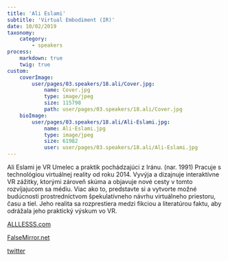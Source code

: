 ```yaml
---
title: 'Ali Eslami'
subtitle: 'Virtual Embodiment (IR)'
date: 10/02/2019
taxonomy:
    category:
        - speakers
process:
    markdown: true
    twig: true
custom:
    coverImage:
        user/pages/03.speakers/18.ali/Cover.jpg:
            name: Cover.jpg
            type: image/jpeg
            size: 115798
            path: user/pages/03.speakers/18.ali/Cover.jpg
    bioImage:
        user/pages/03.speakers/18.ali/Ali-Eslami.jpg:
            name: Ali-Eslami.jpg
            type: image/jpeg
            size: 61982
            user: user/pages/03.speakers/18.ali/Ali-Eslami.jpg
---
```


Ali Eslami je VR Umelec a praktik pochádzajúci z Iránu. (nar. 1991) Pracuje s technológiou virtuálnej reality od roku 2014. Vyvýja a dizajnuje interaktívne VR zážitky, ktorými zároveň skúma a objavuje nové cesty v tomto rozvíjajucom sa médiu. Viac ako to, predstavte si a vytvorte možné budúcnosti prostredníctvom špekulatívneho návrhu virtuálneho priestoru, času a tiel. Jeho realita sa rozprestiera medzi fikciou a literatúrou faktu, aby odrážala jeho praktický výskum vo VR.

[ALLLESSS.com](http://ALLLESSS.com)

[FalseMirror.net](http://FalseMirror.net)

[twitter](https://twitter.com/alllesss)

